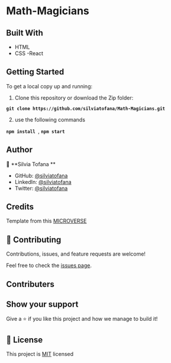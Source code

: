# Math-Magicians

## Built With

- HTML
- CSS
-React

## Getting Started

To get a local copy up and running:

1. Clone this repository or download the Zip folder:

**``git clone https://github.com/silviatofana/Math-Magicians.git``**

2. use the following commands

**``npm install ``**, 
**``npm start``**

## Author

👤 **Silvia Tofana **

- GitHub: [@silviatofana](https://github.com/silviatofana)
- LinkedIn: [@silviatofana](www.linkedin.com/in/silvia-tofana-10b852186)
- Twitter: [@silviatofana](https://twitter.com/SilviaTofana)
## Credits

Template from this [MICROVERSE](https://www.microverse.org/)

## 🤝 Contributing

Contributions, issues, and feature requests are welcome!

Feel free to check the [issues page](https://github.com/silviatofana/Math-Magicians/issues).

## Contributers

## Show your support

Give a ⭐️ if you like this project and how we manage to build it!

## 📝 License

This project is [MIT](./MIT.md) licensed
